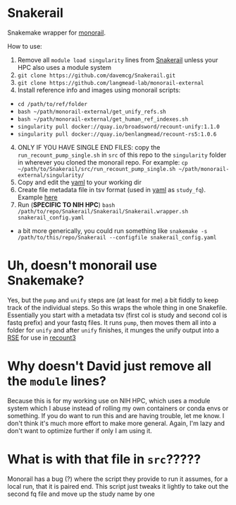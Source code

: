 # Snakerail

Snakemake wrapper for [monorail](https://github.com/langmead-lab/monorail-external).

How to use:

1. Remove all `module load singularity` lines from [Snakerail](https://github.com/davemcg/Snakerail/blob/main/Snakerail) unless your HPC also uses a module system
2. `git clone https://github.com/davemcg/Snakerail.git`
2. `git clone https://github.com/langmead-lab/monorail-external`
3. Install reference info and images using monorail scripts:
  - `cd /path/to/ref/folder`
  - `bash ~/path/monorail-external/get_unify_refs.sh`
  - `bash ~/path/monorail-external/get_human_ref_indexes.sh`
  - `singularity pull docker://quay.io/broadsword/recount-unify:1.1.0`
  - `singularity pull docker://quay.io/benlangmead/recount-rs5:1.0.6`
4. ONLY IF YOU HAVE SINGLE END FILES: copy the `run_recount_pump_single.sh` in `src` of this repo to the `singularity` folder in wherever you cloned the monorail repo. For example: `cp ~/path/to/Snakerail/src/run_recount_pump_single.sh ~/path/monorail-external/singularity/`
5. Copy and edit the [yaml](https://github.com/davemcg/Snakerail/blob/main/snakerail_config.yaml) to your working dir
6. Create file metadata file in tsv format (used in [yaml](https://github.com/davemcg/Snakerail/blob/main/snakerail_config.yaml) as `study_fq`). Example [here](https://github.com/davemcg/Snakerail/blob/main/study_fq.tsv)
7. Run (**SPECIFIC TO NIH HPC**) `bash /path/to/repo/Snakerail/Snakerail/Snakerail.wrapper.sh snakerail_config.yaml`
  - a bit more generically, you could run something like `snakemake -s /path/to/this/repo/Snakerail --configfile snakerail_config.yaml`


# Uh, doesn't monorail use Snakemake?

Yes, but the `pump` and `unify` steps are (at least for me) a bit fiddly to keep track of the individual steps. So this wraps the whole thing in one Snakefile. Essentially you start with a metadata tsv (first col is study and second col is fastq prefix) and your fastq files. It runs `pump`, then moves them all into a folder for `unify` and after `unify` finishes, it munges the unify output into a [RSE](https://www.rdocumentation.org/packages/SummarizedExperiment/versions/1.2.3/topics/RangedSummarizedExperiment-class) for use in [recount3](https://bioconductor.org/packages/release/bioc/html/recount3.html)

# Why doesn't David just remove all the `module` lines?

Because this is for my working use on NIH HPC, which uses a module system which I abuse instead of rolling my own containers or conda envs or something. If you do want to run this and are having trouble, let me know. I don't think it's much more effort to make more general. Again, I'm lazy and don't want to optimize further if only I am using it. 

# What is with that file in `src`?????

Monorail has a bug (?) where the script they provide to run it assumes, for a local run, that it is paired end. This script just tweaks it lightly to take out the second fq file and move up the study name by one
